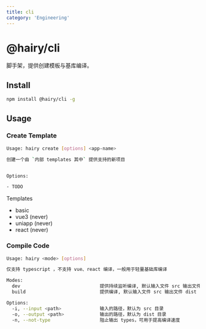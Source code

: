 ```yaml
---
title: cli
category: 'Engineering'
---
```


# @hairy/cli

脚手架，提供创建模板与基库编译。

## Install

```sh
npm install @hairy/cli -g
```

## Usage

### Create Template

```sh
Usage: hairy create [options] <app-name>

创建一个由 `内部 templates 其中` 提供支持的新项目


Options:

- TODO
```

Templates
- basic
- vue3 (never)
- uniapp (never)
- react (never)

### Compile Code

```sh
Usage: hairy <mode> [options]

仅支持 typescript ，不支持 vue、react 编译，一般用于轻量基础库编译

Modes:
  dev                             提供持续监听编译, 默认输入文件 src 输出文件 dist
  build                           提供编译, 默认输入文件 src 输出文件 dist

Options:
  -i, --input <path>              输入的路径，默认为 src 目录
  -o, --output <path>             输出的路径，默认为 dist 目录
  -n, --not-type                  阻止输出 types，可用于提高编译速度
```